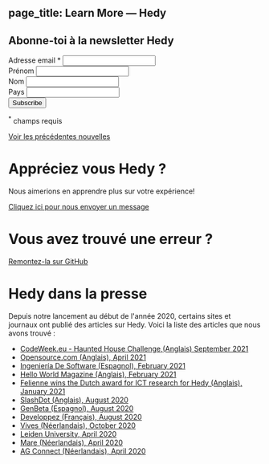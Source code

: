 page_title: Learn More — Hedy
---

<!-- Begin Mailchimp Signup Form -->
<div class="w-full">
    <form class="auth bg-white shadow-md rounded px-8 pt-6 pb-8 mb-4" action="https://hedycode.us7.list-manage.com/subscribe/post?u=22a3ce4e09535f82f587a7118&amp;id=57f3b3c090" method="post" id="mc-embedded-subscribe-form" name="mc-embedded-subscribe-form" class="validate" target="_blank" novalidate>
    <h2 class="py-2">Abonne-toi à la newsletter Hedy</h2>
    <div>
        <div class="mb-4">
            <label for="mce-EMAIL">Adresse email  <span class="asterisk">*</span></label>
            <input type="email" value="" name="EMAIL" class="required email w-3/4" id="mce-EMAIL" required>
        </div>
        <div class="mb-4">
            <label for="mce-FNAME">Prénom </label>
            <input type="text" value="" name="FNAME" class="w-3/4" id="mce-FNAME">
        </div>
        <div class="mb-4">
            <label for="mce-LNAME">Nom </label>
            <input type="text" value="" name="LNAME" class="w-3/4" id="mce-LNAME">
        </div>
        <div class="mb-4">
            <label for="mce-COUNTRY">Pays </label>
            <input type="text" value="" name="COUNTRY" class="w-3/4" id="mce-COUNTRY">
        </div>
        <div class="mb-4">
            <div class="response" id="mce-error-response" style="display:none"></div>
            <div class="response" id="mce-success-response" style="display:none"></div>
        </div>    <!-- real people should not fill this in and expect good things - do not remove this or risk form bot signups-->
        <div style="position: absolute; left: -5000px;" aria-hidden="true"><input type="text" name="b_22a3ce4e09535f82f587a7118_57f3b3c090" tabindex="-1" value=""></div>
        <div class="flex flex-row">
            <button type="submit" name="subscribe" id="mc-embedded-subscribe" class="green-btn mb-4">Subscribe</button>
            <p class="ml-4 text-base"><sup>*</sup> champs requis</p>
        </div>
    </div>
    <a href="https://us7.campaign-archive.com/home/?u=22a3ce4e09535f82f587a7118&id=57f3b3c090" target="_blank" title="View previous campaigns">Voir les précédentes nouvelles</a>
    </form>
</div>
<script type='text/javascript' src='//s3.amazonaws.com/downloads.mailchimp.com/js/mc-validate.js'></script><script type='text/javascript'>(function($) {window.fnames = new Array(); window.ftypes = new Array();fnames[0]='EMAIL';ftypes[0]='email';fnames[1]='FNAME';ftypes[1]='text';fnames[2]='LNAME';ftypes[2]='text';fnames[3]='COUNTRY';ftypes[3]='text';}(jQuery));var $mcj = jQuery.noConflict(true);</script>
<!--End mc_embed_signup-->


# Appréciez vous Hedy ?

Nous aimerions en apprendre plus sur votre expérience!

[Cliquez ici pour nous envoyer un message](mailto:hedy@felienne.com "Hedy")

# Vous avez trouvé une erreur ?

[Remontez-la sur GitHub](https://github.com/Felienne/hedy/issues/new)


# Hedy dans la presse

Depuis notre lancement au début de l'année 2020, certains sites et journaux ont publié des articles sur Hedy.
Voici la liste des articles que nous avons trouvé :

* [CodeWeek.eu - Haunted House Challenge,(Anglais) September 2021](https://codeweek.eu/2021/challenges/haunted-house)
* [Opensource.com (Anglais), April 2021](https://opensource.com/article/21/4/hedy-teach-code)
* [Ingeniería De Software (Espagnol), February 2021](https://ingenieriadesoftware.es/hedy-mejor-lenguaje-ensenar-programacion-ninos/)
* [Hello World Magazine (Anglais), February 2021](images/Hello_World_15_Hedy.pdf)
* [Felienne wins the Dutch award for ICT research for Hedy (Anglais), January 2021](https://www.nwo.nl/en/news/felienne-hermans-receives-dutch-prize-ict-research-2021)
* [SlashDot (Anglais), August 2020](https://news.slashdot.org/story/20/08/17/024248/scientist-proposes-a-new-programming-language-for-teaching-coding-and-python)
* [GenBeta (Espagnol), August 2020](https://www.genbeta.com/desarrollo/nuevo-lenguaje-para-ensenar-programacion-a-ninos-como-se-ensena-a-leer-escribir-forma-gradual-niveles)
* [Developpez (Français), August 2020](https://programmation.developpez.com/actu/308095/Une-scientifique-propose-un-nouveau-langage-de-programmation-pour-enseigner-aux-enfants-le-codage-informatique-au-travers-d-une-approche-graduelle-implementee-en-Python-sur-13-paliers/)
* [Vives (Néerlandais), October 2020](images/artikel_vives.pdf)
* [Leiden University, April 2020](https://www.universiteitleiden.nl/en/news/2020/03/looking-to-distract-the-kids-while-you-work-from-home-get-them-programming)
* [Mare (Néerlandais), April 2020](https://www.mareonline.nl/cultuur/computercode-voor-de-kids/)
* [AG Connect (Néerlandais), April 2020](https://www.agconnect.nl/artikel/stapsgewijs-python-leren-programmeren-met-nieuwe-taal-hedy)
